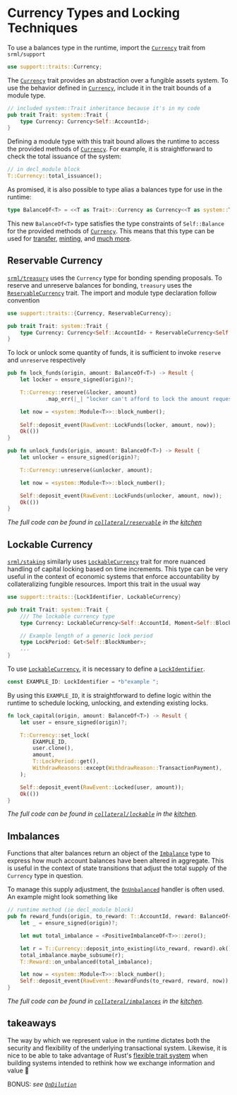 # Currency Types and Locking Techniques

To use a balances type in the runtime, import the [`Currency`](https://crates.parity.io/srml_support/traits/trait.Currency.html) trait from `srml/support`

```rust
use support::traits::Currency;
```

The [`Currency`](https://crates.parity.io/srml_support/traits/trait.Currency.html) trait provides an abstraction over a fungible assets system. To use the behavior defined in [`Currency`](https://crates.parity.io/srml_support/traits/trait.Currency.html), include it in the trait bounds of a module type.

```rust
// included system::Trait inheritance because it's in my code
pub trait Trait: system::Trait {
    type Currency: Currency<Self::AccountId>;
}
```

Defining a module type with this trait bound allows the runtime to access the provided methods of [`Currency`](https://crates.parity.io/srml_support/traits/trait.Currency.html). For example, it is straightforward to check the total issuance of the system:

```rust
// in decl_module block
T::Currency::total_issuance();
```

As promised, it is also possible to type alias a balances type for use in the runtime:

```rust
type BalanceOf<T> = <<T as Trait>::Currency as Currency<<T as system::Trait>::AccountId>>::Balance;
```

This new `BalanceOf<T>` type satisfies the type constraints of `Self::Balance` for the provided methods of [`Currency`](https://crates.parity.io/srml_support/traits/trait.Currency.html). This means that this type can be used for [transfer](https://crates.parity.io/srml_support/traits/trait.Currency.html#tymethod.transfer), [minting](https://crates.parity.io/srml_support/traits/trait.Currency.html#tymethod.deposit_into_existing), and [much more](https://crates.parity.io/srml_support/traits/trait.Currency.html).

## Reservable Currency

[`srml/treasury`](https://github.com/paritytech/substrate/blob/master/srml/treasury/src/lib.rs) uses the `Currency` type for bonding spending proposals. To reserve and unreserve balances for bonding, `treasury` uses the [`ReservableCurrency`](https://crates.parity.io/srml_support/traits/trait.ReservableCurrency.html) trait. The import and module type declaration follow convention

```rust
use support::traits::{Currency, ReservableCurrency};

pub trait Trait: system::Trait {
    type Currency: Currency<Self::AccountId> + ReservableCurrency<Self::AccountId>;
}
```

To lock or unlock some quantity of funds, it is sufficient to invoke `reserve` and `unreserve` respectively

```rust
pub fn lock_funds(origin, amount: BalanceOf<T>) -> Result {
    let locker = ensure_signed(origin)?;

    T::Currency::reserve(&locker, amount)
            .map_err(|_| "locker can't afford to lock the amount requested")?;

    let now = <system::Module<T>>::block_number();
    
    Self::deposit_event(RawEvent::LockFunds(locker, amount, now));
    Ok(())
}

pub fn unlock_funds(origin, amount: BalanceOf<T>) -> Result {
    let unlocker = ensure_signed(origin)?;

    T::Currency::unreserve(&unlocker, amount);

    let now = <system::Module<T>>::block_number();

    Self::deposit_event(RawEvent::LockFunds(unlocker, amount, now));
    Ok(())
}
```

*The full code can be found in [`collateral/reservable`](https://github.com/substrate-developer-hub/recipes/tree/master/kitchen/reservable) in the [kitchen](https://github.com/substrate-developer-hub/recipes/tree/master/kitchen/README.md)*

## Lockable Currency

[`srml/staking`](https://github.com/paritytech/substrate/blob/master/srml/staking/src/lib.rs) similarly uses [`LockableCurrency`](https://crates.parity.io/srml_support/traits/trait.LockableCurrency.html) trait for more nuanced handling of capital locking based on time increments. This type can be very useful in the context of economic systems that enforce accountability by collateralizing fungible resources. Import this trait in the usual way

```rust
use support::traits::{LockIdentifier, LockableCurrency}

pub trait Trait: system::Trait {
    /// The lockable currency type
    type Currency: LockableCurrency<Self::AccountId, Moment=Self::BlockNumber>;

    // Example length of a generic lock period
    type LockPeriod: Get<Self::BlockNumber>;
    ...
}
```

To use [`LockableCurrency`](https://crates.parity.io/srml_support/traits/trait.LockableCurrency.html), it is necessary to define a [`LockIdentifier`](https://crates.parity.io/srml_support/traits/type.LockIdentifier.html).

```rust
const EXAMPLE_ID: LockIdentifier = *b"example ";
```

By using this `EXAMPLE_ID`, it is straightforward to define logic within the runtime to schedule locking, unlocking, and extending existing locks.

```rust
fn lock_capital(origin, amount: BalanceOf<T>) -> Result {
    let user = ensure_signed(origin)?;

    T::Currency::set_lock(
        EXAMPLE_ID,
        user.clone(),
        amount,
        T::LockPeriod::get(),
        WithdrawReasons::except(WithdrawReason::TransactionPayment),
    );

    Self::deposit_event(RawEvent::Locked(user, amount));
    Ok(())
}
```

*The full code can be found in [`collateral/lockable`](https://github.com/substrate-developer-hub/recipes/tree/master/kitchen/lockable) in the [kitchen](https://github.com/substrate-developer-hub/recipes/tree/master/kitchen/README.md).*

## Imbalances

Functions that alter balances return an object of the [`Imbalance`](https://crates.parity.io/srml_support/traits/trait.Imbalance.html) type to express how much account balances have been altered in aggregate. This is useful in the context of state transitions that adjust the total supply of the `Currency` type in question.

To manage this supply adjustment, the [`OnUnbalanced`](https://crates.parity.io/srml_support/traits/trait.OnUnbalanced.html) handler is often used. An example might look something like 

```rust
// runtime method (ie decl_module block)
pub fn reward_funds(origin, to_reward: T::AccountId, reward: BalanceOf<T>) {
    let _ = ensure_signed(origin)?;

    let mut total_imbalance = <PositiveImbalanceOf<T>>::zero();

    let r = T::Currency::deposit_into_existing(&to_reward, reward).ok();
    total_imbalance.maybe_subsume(r);
    T::Reward::on_unbalanced(total_imbalance);

    let now = <system::Module<T>>::block_number();
    Self::deposit_event(RawEvent::RewardFunds(to_reward, reward, now));
}
```

*The full code can be found in [`collateral/imbalances`](https://github.com/substrate-developer-hub/recipes/tree/master/kitchen/imbalances) in the [kitchen](https://github.com/substrate-developer-hub/recipes/tree/master/kitchen/README.md).*

## takeaways

The way by which we represent value in the runtime dictates both the security and flexibility of the underlying transactional system. Likewise, it is nice to be able to take advantage of Rust's [flexible trait system](https://blog.rust-lang.org/2015/05/11/traits.html) when building systems intended to rethink how we exchange information and value 🚀 

BONUS: *see [`OnDilution`](https://crates.parity.io/srml_support/traits/trait.OnDilution.html#tymethod.on_dilution)*